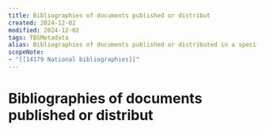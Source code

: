 ```yaml
---
title: Bibliographies of documents published or distribut
created: 2024-12-02
modified: 2024-12-02
tags: TBSMetadata
alias: Bibliographies of documents published or distributed in a specific country, especially works written about that country and their inhabitants or languages.
scopeNote:
- "[[14179 National bibliographies]]"
---
```

# Bibliographies of documents published or distribut
